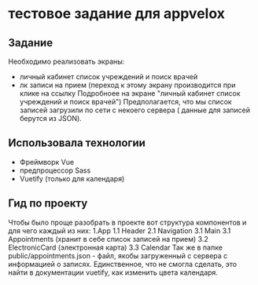 # тестовое задание для appvelox
## Задание
Необходимо реализовать экраны:
- личный кабинет список учреждений и поиск врачей
- лк записи на прием (переход к этому экрану производится при клике на ссылку Подробноее на экране "личный кабинет список учреждений и поиск врачей")
Предполагается, что мы список записей загрузили по сети с некоего сервера ( данные для записей берутся из JSON).

## Использовала технологии
- Фреймворк Vue
- предпроцессор Sass 
- Vuetify (только для календаря)

## Гид по проекту
Чтобы было проще разобрать в проекте вот структура компонентов и для чего каждый из них:
1.App
    1.1 Header
    2.1 Navigation
    3.1 Main 
        3.1 Appointments (хранит в себе список записей на прием)
        3.2 ElectronicCard (электронная карта)
        3.3 Calendar
Так же в папке public/appointments.json - файл, якобы загруженный с сервера с информацией о записях.
Единственное, что не смогла сделать, это найти в документации vuetify, как изменить цвета календаря.